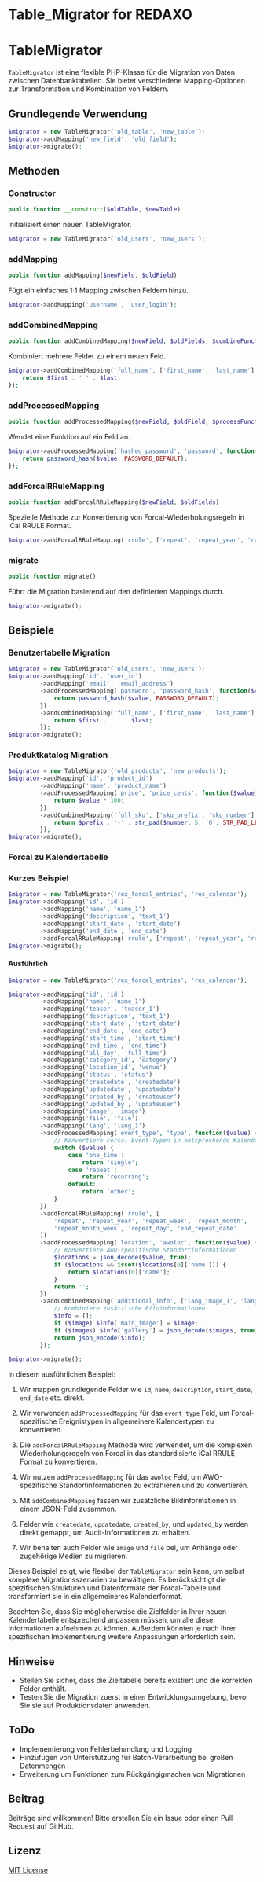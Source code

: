 # Table_Migrator for REDAXO

# TableMigrator

`TableMigrator` ist eine flexible PHP-Klasse für die Migration von Daten zwischen Datenbanktabellen. Sie bietet verschiedene Mapping-Optionen zur Transformation und Kombination von Feldern.

## Grundlegende Verwendung

```php
$migrator = new TableMigrator('old_table', 'new_table');
$migrator->addMapping('new_field', 'old_field');
$migrator->migrate();
```

## Methoden

### Constructor

```php
public function __construct($oldTable, $newTable)
```

Initialisiert einen neuen TableMigrator.

```php
$migrator = new TableMigrator('old_users', 'new_users');
```

### addMapping

```php
public function addMapping($newField, $oldField)
```

Fügt ein einfaches 1:1 Mapping zwischen Feldern hinzu.

```php
$migrator->addMapping('username', 'user_login');
```

### addCombinedMapping

```php
public function addCombinedMapping($newField, $oldFields, $combineFunction)
```

Kombiniert mehrere Felder zu einem neuen Feld.

```php
$migrator->addCombinedMapping('full_name', ['first_name', 'last_name'], function($first, $last) {
    return $first . ' ' . $last;
});
```

### addProcessedMapping

```php
public function addProcessedMapping($newField, $oldField, $processFunction)
```

Wendet eine Funktion auf ein Feld an.

```php
$migrator->addProcessedMapping('hashed_password', 'password', function($value) {
    return password_hash($value, PASSWORD_DEFAULT);
});
```

### addForcalRRuleMapping

```php
public function addForcalRRuleMapping($newField, $oldFields)
```

Spezielle Methode zur Konvertierung von Forcal-Wiederholungsregeln in iCal RRULE Format.

```php
$migrator->addForcalRRuleMapping('rrule', ['repeat', 'repeat_year', 'repeat_week', 'repeat_month', 'repeat_month_week', 'repeat_day', 'end_repeat_date']);
```

### migrate

```php
public function migrate()
```

Führt die Migration basierend auf den definierten Mappings durch.

```php
$migrator->migrate();
```

## Beispiele

### Benutzertabelle Migration

```php
$migrator = new TableMigrator('old_users', 'new_users');
$migrator->addMapping('id', 'user_id')
         ->addMapping('email', 'email_address')
         ->addProcessedMapping('password', 'password_hash', function($value) {
             return password_hash($value, PASSWORD_DEFAULT);
         })
         ->addCombinedMapping('full_name', ['first_name', 'last_name'], function($first, $last) {
             return $first . ' ' . $last;
         });
$migrator->migrate();
```

### Produktkatalog Migration

```php
$migrator = new TableMigrator('old_products', 'new_products');
$migrator->addMapping('id', 'product_id')
         ->addMapping('name', 'product_name')
         ->addProcessedMapping('price', 'price_cents', function($value) {
             return $value * 100;
         })
         ->addCombinedMapping('full_sku', ['sku_prefix', 'sku_number'], function($prefix, $number) {
             return $prefix . '-' . str_pad($number, 5, '0', STR_PAD_LEFT);
         });
$migrator->migrate();
```

### Forcal zu Kalendertabelle

### Kurzes Beispiel 


```php
$migrator = new TableMigrator('rex_forcal_entries', 'rex_calendar');
$migrator->addMapping('id', 'id')
         ->addMapping('name', 'name_1')
         ->addMapping('description', 'text_1')
         ->addMapping('start_date', 'start_date')
         ->addMapping('end_date', 'end_date')
         ->addForcalRRuleMapping('rrule', ['repeat', 'repeat_year', 'repeat_week', 'repeat_month', 'repeat_month_week', 'repeat_day', 'end_repeat_date']);
$migrator->migrate();
```

#### Ausführlich

```php
$migrator = new TableMigrator('rex_forcal_entries', 'rex_calendar');

$migrator->addMapping('id', 'id')
         ->addMapping('name', 'name_1')
         ->addMapping('teaser', 'teaser_1')
         ->addMapping('description', 'text_1')
         ->addMapping('start_date', 'start_date')
         ->addMapping('end_date', 'end_date')
         ->addMapping('start_time', 'start_time')
         ->addMapping('end_time', 'end_time')
         ->addMapping('all_day', 'full_time')
         ->addMapping('category_id', 'category')
         ->addMapping('location_id', 'venue')
         ->addMapping('status', 'status')
         ->addMapping('createdate', 'createdate')
         ->addMapping('updatedate', 'updatedate')
         ->addMapping('created_by', 'createuser')
         ->addMapping('updated_by', 'updateuser')
         ->addMapping('image', 'image')
         ->addMapping('file', 'file')
         ->addMapping('lang', 'lang_1')
         ->addProcessedMapping('event_type', 'type', function($value) {
             // Konvertiere Forcal Event-Typen in entsprechende Kalender-Typen
             switch ($value) {
                 case 'one_time':
                     return 'single';
                 case 'repeat':
                     return 'recurring';
                 default:
                     return 'other';
             }
         })
         ->addForcalRRuleMapping('rrule', [
             'repeat', 'repeat_year', 'repeat_week', 'repeat_month', 
             'repeat_month_week', 'repeat_day', 'end_repeat_date'
         ])
         ->addProcessedMapping('location', 'awoloc', function($value) {
             // Konvertiere AWO-spezifische Standortinformationen
             $locations = json_decode($value, true);
             if ($locations && isset($locations[0]['name'])) {
                 return $locations[0]['name'];
             }
             return '';
         })
         ->addCombinedMapping('additional_info', ['lang_image_1', 'lang_images_1'], function($image, $images) {
             // Kombiniere zusätzliche Bildinformationen
             $info = [];
             if ($image) $info['main_image'] = $image;
             if ($images) $info['gallery'] = json_decode($images, true);
             return json_encode($info);
         });

$migrator->migrate();
```

In diesem ausführlichen Beispiel:

1. Wir mappen grundlegende Felder wie `id`, `name`, `description`, `start_date`, `end_date` etc. direkt.

2. Wir verwenden `addProcessedMapping` für das `event_type` Feld, um Forcal-spezifische Ereignistypen in allgemeinere Kalendertypen zu konvertieren.

3. Die `addForcalRRuleMapping` Methode wird verwendet, um die komplexen Wiederholungsregeln von Forcal in das standardisierte iCal RRULE Format zu konvertieren.

4. Wir nutzen `addProcessedMapping` für das `awoloc` Feld, um AWO-spezifische Standortinformationen zu extrahieren und zu konvertieren.

5. Mit `addCombinedMapping` fassen wir zusätzliche Bildinformationen in einem JSON-Feld zusammen.

6. Felder wie `createdate`, `updatedate`, `created_by`, und `updated_by` werden direkt gemappt, um Audit-Informationen zu erhalten.

7. Wir behalten auch Felder wie `image` und `file` bei, um Anhänge oder zugehörige Medien zu migrieren.

Dieses Beispiel zeigt, wie flexibel der `TableMigrator` sein kann, um selbst komplexe Migrationsszenarien zu bewältigen. Es berücksichtigt die spezifischen Strukturen und Datenformate der Forcal-Tabelle und transformiert sie in ein allgemeineres Kalenderformat.

Beachten Sie, dass Sie möglicherweise die Zielfelder in Ihrer neuen Kalendertabelle entsprechend anpassen müssen, um alle diese Informationen aufnehmen zu können. Außerdem könnten je nach Ihrer spezifischen Implementierung weitere Anpassungen erforderlich sein.

## Hinweise

- Stellen Sie sicher, dass die Zieltabelle bereits existiert und die korrekten Felder enthält.
- Testen Sie die Migration zuerst in einer Entwicklungsumgebung, bevor Sie sie auf Produktionsdaten anwenden.

## ToDo

- Implementierung von Fehlerbehandlung und Logging
- Hinzufügen von Unterstützung für Batch-Verarbeitung bei großen Datenmengen
- Erweiterung um Funktionen zum Rückgängigmachen von Migrationen

## Beitrag

Beiträge sind willkommen! Bitte erstellen Sie ein Issue oder einen Pull Request auf GitHub.

## Lizenz

[MIT License](https://opensource.org/licenses/MIT)





